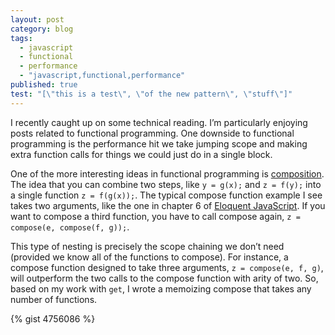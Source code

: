 ```yaml
---
layout: post
category: blog
tags: 
  - javascript
  - functional
  - performance
  - "javascript,functional,performance"
published: true
test: "[\"this is a test\", \"of the new pattern\", \"stuff\"]"
---
```


I recently caught up on some technical reading. I’m particularly enjoying posts related to functional programming.
One downside to functional programming is the performance hit we take jumping scope and making extra function calls
for things we could just do in a single block.

One of the more interesting ideas in functional programming is
[composition][1].
The idea that you can combine two steps,
like `y = g(x);` and `z = f(y);` into a single function `z = f(g(x));`. The typical compose function example I see takes two
arguments, like the one in chapter 6 of [Eloquent JavaScript][2].
If you want to compose a third function, you have to call
compose again, `z = compose(e, compose(f, g));`.

This type of nesting is precisely the scope chaining we don’t need (provided we know all of the functions to compose).
For instance, a compose function designed to take three arguments, `z = compose(e, f, g)`, will outperform the two calls
to the compose function with arity of two. So, based on my work with `get`, I wrote a memoizing compose that takes any
number of functions.

{% gist 4756086 %}

[1]: http://en.wikipedia.org/wiki/Function_composition_(computer_science)
[2]: http://eloquentjavascript.net/chapter6.html